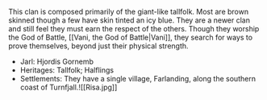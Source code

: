 This clan is composed primarily of the giant-like tallfolk. Most are brown skinned though a few have skin tinted an icy blue. They are a newer clan and still feel they must earn the respect of the others. Though they worship the God of Battle, [[Vani, the God of Battle|Vani]], they search for ways to prove themselves, beyond just their physical strength.

- Jarl: Hjordis Gornemb
- Heritages: Tallfolk; Halflings
- Settlements: They have a single village, Farlanding, along the southern coast of Turnfjall.![[Risa.jpg]]